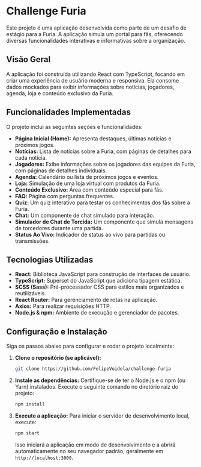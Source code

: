 # Challenge Furia 

Este projeto é uma aplicação desenvolvida como parte de um desafio de estágio para a Furia. A aplicação simula um portal para fãs, oferecendo diversas funcionalidades interativas e informativas sobre a organização.

## Visão Geral

A aplicação foi construída utilizando React com TypeScript, focando em criar uma experiência de usuário moderna e responsiva. Ela consome dados mockados para exibir informações sobre notícias, jogadores, agenda, loja e conteúdo exclusivo da Furia.

## Funcionalidades Implementadas

O projeto inclui as seguintes seções e funcionalidades:

*   **Página Inicial (Home):** Apresenta destaques, últimas notícias e próximos jogos.
*   **Notícias:** Lista de notícias sobre a Furia, com páginas de detalhes para cada notícia.
*   **Jogadores:** Exibe informações sobre os jogadores das equipes da Furia, com páginas de detalhes individuais.
*   **Agenda:** Calendário ou lista de próximos jogos e eventos.
*   **Loja:** Simulação de uma loja virtual com produtos da Furia.
*   **Conteúdo Exclusivo:** Área com conteúdo especial para fãs.
*   **FAQ:** Página com perguntas frequentes.
*   **Quiz:** Um quiz interativo para testar os conhecimentos dos fãs sobre a Furia.
*   **Chat:** Um componente de chat simulado para interação.
*   **Simulador de Chat de Torcida:** Um componente que simula mensagens de torcedores durante uma partida.
*   **Status Ao Vivo:** Indicador de status ao vivo para partidas ou transmissões.

## Tecnologias Utilizadas

*   **React:** Biblioteca JavaScript para construção de interfaces de usuário.
*   **TypeScript:** Superset do JavaScript que adiciona tipagem estática.
*   **SCSS (Sass):** Pré-processador CSS para estilos mais organizados e reutilizáveis.
*   **React Router:** Para gerenciamento de rotas na aplicação.
*   **Axios:** Para realizar requisições HTTP.
*   **Node.js & npm:** Ambiente de execução e gerenciador de pacotes.


## Configuração e Instalação

Siga os passos abaixo para configurar e rodar o projeto localmente:

1.  **Clone o repositório (se aplicável):**
    ```bash
    git clone https://github.com/FelipeVoidela/challenge-furia
    ```

2.  **Instale as dependências:**
    Certifique-se de ter o Node.js e o npm (ou Yarn) instalados. Execute o seguinte comando no diretório raiz do projeto:
    ```bash
    npm install
    ```
    
3.  **Execute a aplicação:**
    Para iniciar o servidor de desenvolvimento local, execute:
    ```bash
    npm start
    ```
    Isso iniciará a aplicação em modo de desenvolvimento e a abrirá automaticamente no seu navegador padrão, geralmente em `http://localhost:3000`.


